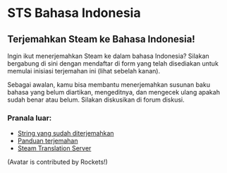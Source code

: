 # STS Bahasa Indonesia
## Terjemahkan Steam ke Bahasa Indonesia!

Ingin ikut menerjemahkan Steam ke dalam bahasa Indonesia? Silakan bergabung di sini dengan mendaftar di form yang telah disediakan untuk memulai inisiasi terjemahan ini (lihat sebelah kanan).

Sebagai awalan, kamu bisa membantu menerjemahkan susunan baku bahasa yang belum diartikan, mengeditnya, dan mengecek ulang apakah sudah benar atau belum. Silakan diskusikan di forum diskusi.

### Pranala luar:
- [String yang sudah diterjemahkan](https://docs.google.com/spreadsheets/d/1TDvpJTG2VbiZtiXNO-1Lg2QMhf4XQ7TimviF_zE8J5c/edit#gid=0)
- [Panduan terjemahan](https://docs.google.com/document/d/1icHjwZpVjVbEiRPObZsDuRoolL_ubrm8Nxmumg3IZY0/edit#)
- [Steam Translation Server](http://translation.steampowered.com/) 

(Avatar is contributed by Rockets!)